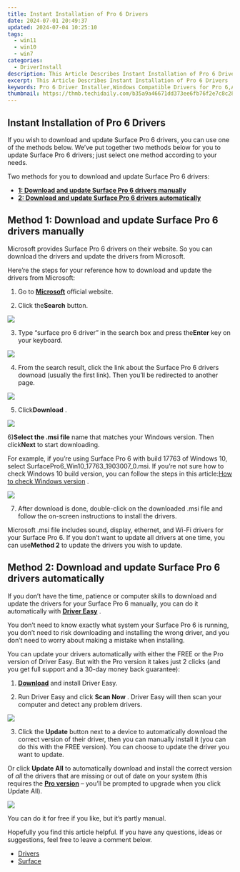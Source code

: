 ```yaml
---
title: Instant Installation of Pro 6 Drivers
date: 2024-07-01 20:49:37
updated: 2024-07-04 10:25:10
tags:
  - win11
  - win10
  - win7
categories:
  - DriverInstall
description: This Article Describes Instant Installation of Pro 6 Drivers
excerpt: This Article Describes Instant Installation of Pro 6 Drivers
keywords: Pro 6 Driver Installer,Windows Compatible Drivers for Pro 6,Automatic Pro 6 Driver Updates,Fast Installation Drivers Pro 6,Compatibility Pro 6 Software Drivers,Direct Download Pro 6 Drivers,Pro 6 Driver Update Suite
thumbnail: https://thmb.techidaily.com/b35a9a46671dd373ee6fb76f2e7c8c289a52fdab2f2b7f6dd74a2f0921700773.jpg
---
```


## Instant Installation of Pro 6 Drivers

 If you wish to download and update Surface Pro 6 drivers, you can use one of the methods below. We’ve put together two methods below for you to update Surface Pro 6 drivers; just select one method according to your needs.

Two methods for you to download and update Surface Pro 6 drivers:

* **[1: Download and update Surface Pro 6 drivers manually](#method1)**
* **[2: Download and update Surface Pro 6 drivers automatically](#method2)**

## Method 1: Download and update Surface Pro 6 drivers manually

 Microsoft provides Surface Pro 6 drivers on their website. So you can download the drivers and update the drivers from Microsoft.

 Here’re the steps for your reference how to download and update the drivers from Microsoft:

 1) Go to [**Microsoft**](https://www.microsoft.com/en-us) official website.

 2) Click the**Search** button.

![](https://images.drivereasy.com/wp-content/uploads/2019/09/image-885.png)

 3) Type “surface pro 6 driver” in the search box and press the**Enter** key on your keyboard.

![](https://images.drivereasy.com/wp-content/uploads/2019/09/image-887.png)

 4) From the search result, click the link about the Surface Pro 6 drivers downoad (usually the first link). Then you’ll be redirected to another page.

![](https://images.drivereasy.com/wp-content/uploads/2019/09/image-888-1024x519.png)

 5) Click**Download** .

![](https://images.drivereasy.com/wp-content/uploads/2019/09/image-889-1024x541.png)

 6)**Select the .msi file** name that matches your Windows version. Then click**Next** to start downloading.

 For example, if you’re using Surface Pro 6 with build 17763 of Windows 10, select SurfacePro6\_Win10\_17763\_1903007\_0.msi. If you’re not sure how to check Windows 10 build version, you can follow the steps in this article:[How to check Windows version](https://tools.techidaily.com/drivereasy/download/) .

![](https://images.drivereasy.com/wp-content/uploads/2019/09/image-891.png)

 7) After download is done, double-click on the downloaded .msi file and follow the on-screen instructions to install the drivers.

 Microsoft .msi file includes sound, display, ethernet, and Wi-Fi drivers for your Surface Pro 6\. If you don’t want to update all drivers at one time, you can use**Method 2** to update the drivers you wish to update.

## Method 2: Download and update Surface Pro 6 drivers automatically

 If you don’t have the time, patience or computer skills to download and update the drivers for your Surface Pro 6 manually, you can do it automatically with [**Driver Easy**](https://tools.techidaily.com/drivereasy/download/) .

 You don’t need to know exactly what system your Surface Pro 6 is running, you don’t need to risk downloading and installing the wrong driver, and you don’t need to worry about making a mistake when installing.

 You can update your drivers automatically with either the FREE or the Pro version of Driver Easy. But with the Pro version it takes just 2 clicks (and you get full support and a 30-day money back guarantee):

 1) [**Download**](https://tools.techidaily.com/drivereasy/download/) and install Driver Easy.

 2) Run Driver Easy and click **Scan Now** . Driver Easy will then scan your computer and detect any problem drivers.

![](https://images.drivereasy.com/wp-content/uploads/2019/09/image-892.png)

 3) Click the **Update** button next to a device to automatically download the correct version of their driver, then you can manually install it (you can do this with the FREE version). You can choose to update the driver you want to update.

 Or click **Update All**  to automatically download and install the correct version of _all_ the drivers that are missing or out of date on your system (this requires the [**Pro version**](https://tools.techidaily.com/drivereasy/download/) – you’ll be prompted to upgrade when you click Update All).

![](https://images.drivereasy.com/wp-content/uploads/2019/09/image-893.png)

 You can do it for free if you like, but it’s partly manual.

 Hopefully you find this article helpful. If you have any questions, ideas or suggestions, feel free to leave a comment below.

* [Drivers](https://tools.techidaily.com/drivereasy/download/)
* [Surface](https://tools.techidaily.com/drivereasy/download/)

<ins class="adsbygoogle"
     style="display:block"
     data-ad-format="autorelaxed"
     data-ad-client="ca-pub-7571918770474297"
     data-ad-slot="1223367746"></ins>



<ins class="adsbygoogle"
     style="display:block"
     data-ad-client="ca-pub-7571918770474297"
     data-ad-slot="8358498916"
     data-ad-format="auto"
     data-full-width-responsive="true"></ins>
